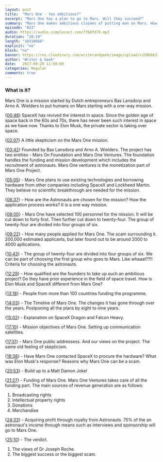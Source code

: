 ```yaml
---
layout: post
title:  "Mars One - too ambitious?"
excerpt: "Mars One has a plan to go to Mars. Will they succeed?"
summary: "Mars One makes ambitious claimes of putting man on Mars. How solid is the plan?"
episode: "013"
audio: https://audio.simplecast.com/7f68fd79.mp3
duration: "28:10"
length: "10310666"
explicit: "no"
block: "no"
banner: https://res.cloudinary.com/writerandgeek/image/upload/v1506663166/mars-one.jpg
author: "Writer & Geek"
date:   2017-09-29 11:50:00
categories: Regular
comments: true
---
```


### What is it?
Mars One is a mission started by Dutch entrepreneurs Bas Lansdorp and Arno A. Wielders to put humans on Mars starting with a one-way mission.

{[00:48](#t=00:00:48)} SpaceX has revived the interest in space. Since the golden age of space back in the 60s and 70s, there has never been such interest in space as we have now. Thanks to Elon Musk, the private sector is taking over space.

{[02:07](#t=00:02:07)} A little skepticism on the Mars One mission.

{[03:42](#t=00:03:42)} Founded by Bas Lansdorp and Arno A. Wielders. The project has two entities - Mars On Foundation and Mars One Ventures. The foundation handles the funding and mission development which includes the recruitment of astronauts. Mars One ventures is the monetization part of Mars One Project.

{[05:05](#t=00:05:05)} - Mars One plans to use existing technologies and borrowing hardware from other companies including SpaceX and Lockheed Martin. They believe no scientific breakthrough are needed for the mission.

{[06:37](#t=00:06:37)} - How are the Astronauts are chosen for the mission? How the application process works? It is a one way mission.

{[08:00](#t=00:08:00)} - Mars One have selected 100 personnel for the mission. It will be cut down to forty first. Then further cut down to twenty-four. The group of twenty-four are divided into four groups of six.

{[09:22](#t=00:09:22)} - How many people applied for Mars One. The scam surrounding it. 200,000 estimated applicants, but later found out to be around 2000 to 4000 apllications.

{[10:43](#t=00:10:43)} - The group of twenty-four are divided into four groups of six. We can be part of choosing the first group who goes to Mars. Like whaaat??!! Criteria for choosing the astronauts.

{[12:29](#t=00:12:29)} - How qualified are the founders to take up such an ambitious project? Do they have prior experience in the field of space travel. How is Elon Musk and SpaceX different from Mars One?

{[13:18](#t=00:13:18)} - People from more than 100 countries funding the programme.

{[14:03](#t=00:14:03)} - The Timeline of Mars One. The changes it has gone through over the years. Postponing all the plans by eight to nine years.

{[15:02](#t=00:15:02)} - Explanation on SpaceX Dragon and Falcon Heavy.

{[17:10](#t=00:17:10)} - Mission objectives of Mars One. Setting up communication satellites. 

{[17:51](#t=00:17:51)} - Mars One public addressess. And our views on the project. The same old feeling of skepticism.

{[18:38](#t=00:18:38)} - Have Mars One contacted SpaceX to procure the hardware? What was Elon Musk's response? Reasons why Mars One can be a scam.

{[20:53](#t=00:20:53)} - Build up to a Matt Damon Joke!

{[21:27](#t=00:21:27)} - Funding of Mars One. Mars One Ventures takes care of all the funding part. The main sources of revenue generation are as follows:
1.	Broadcasting rights 
2.	Intellectual property rights
3.	Donations
4.	Merchandise

{[24:33](#t=00:24:33)} - Acquiring profit through royalty from Astronauts. 75% of the an astronaut's income through means such as interviews and sponsorship will go to Mars One.

{[25:10](#t=00:25:10)} - The verdict.
1.	The views of Dr Joseph Roche.
2.	The biggest success or the biggest scam.